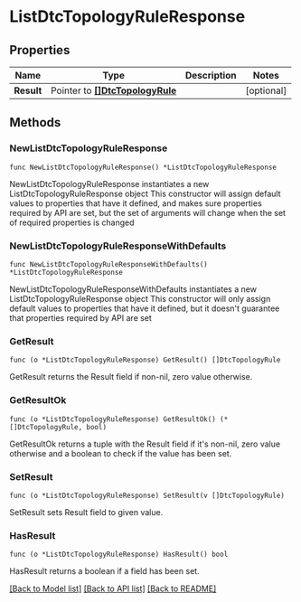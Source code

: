 # ListDtcTopologyRuleResponse

## Properties

Name | Type | Description | Notes
------------ | ------------- | ------------- | -------------
**Result** | Pointer to [**[]DtcTopologyRule**](DtcTopologyRule.md) |  | [optional] 

## Methods

### NewListDtcTopologyRuleResponse

`func NewListDtcTopologyRuleResponse() *ListDtcTopologyRuleResponse`

NewListDtcTopologyRuleResponse instantiates a new ListDtcTopologyRuleResponse object
This constructor will assign default values to properties that have it defined,
and makes sure properties required by API are set, but the set of arguments
will change when the set of required properties is changed

### NewListDtcTopologyRuleResponseWithDefaults

`func NewListDtcTopologyRuleResponseWithDefaults() *ListDtcTopologyRuleResponse`

NewListDtcTopologyRuleResponseWithDefaults instantiates a new ListDtcTopologyRuleResponse object
This constructor will only assign default values to properties that have it defined,
but it doesn't guarantee that properties required by API are set

### GetResult

`func (o *ListDtcTopologyRuleResponse) GetResult() []DtcTopologyRule`

GetResult returns the Result field if non-nil, zero value otherwise.

### GetResultOk

`func (o *ListDtcTopologyRuleResponse) GetResultOk() (*[]DtcTopologyRule, bool)`

GetResultOk returns a tuple with the Result field if it's non-nil, zero value otherwise
and a boolean to check if the value has been set.

### SetResult

`func (o *ListDtcTopologyRuleResponse) SetResult(v []DtcTopologyRule)`

SetResult sets Result field to given value.

### HasResult

`func (o *ListDtcTopologyRuleResponse) HasResult() bool`

HasResult returns a boolean if a field has been set.


[[Back to Model list]](../README.md#documentation-for-models) [[Back to API list]](../README.md#documentation-for-api-endpoints) [[Back to README]](../README.md)


